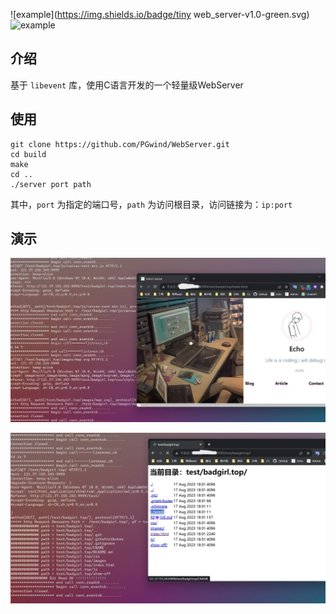 ![example](https://img.shields.io/badge/tiny web_server-v1.0-green.svg)   ![example](https://img.shields.io/badge/user:-pgwind-blue.svg)

## 介绍

基于 `libevent` 库，使用C语言开发的一个轻量级WebServer

## 使用

```shell
git clone https://github.com/PGwind/WebServer.git
cd build
make
cd ..
./server port path
```

其中，`port` 为指定的端口号，`path` 为访问根目录，访问链接为：`ip:port`

## 演示

![](./images/http_server_libevent_1.png)



![](./images/http_server_libevent_2.png)

